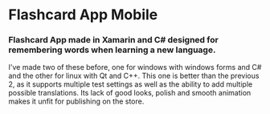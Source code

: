 # Flashcard App Mobile

### Flashcard App made in Xamarin and C# designed for remembering words when learning a new language.

I've made two of these before, one for windows with windows forms and C# and the other for linux with Qt and C++. This one is better than the previous 2, as it supports multiple test settings as well as the ability to add multiple possible translations. Its lack of good looks, polish and smooth animation makes it unfit for publishing on the store.
